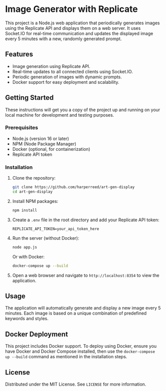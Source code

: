 
# Image Generator with Replicate

This project is a Node.js web application that periodically generates images using the Replicate API and displays them on a web server. It uses Socket.IO for real-time communication and updates the displayed image every 5 minutes with a new, randomly generated prompt.

## Features

- Image generation using Replicate API.
- Real-time updates to all connected clients using Socket.IO.
- Periodic generation of images with dynamic prompts.
- Docker support for easy deployment and scalability.

## Getting Started

These instructions will get you a copy of the project up and running on your local machine for development and testing purposes.

### Prerequisites

- Node.js (version 16 or later)
- NPM (Node Package Manager)
- Docker (optional, for containerization)
- Replicate API token

### Installation

1. Clone the repository:
   ```sh
   git clone https://github.com/harperreed/art-gen-display
   cd art-gen-display
   ```

2. Install NPM packages:
   ```sh
   npm install
   ```

3. Create a `.env` file in the root directory and add your Replicate API token:
   ```
   REPLICATE_API_TOKEN=your_api_token_here
   ```

4. Run the server (without Docker):
   ```sh
   node app.js
   ```

   Or with Docker:
   ```sh
   docker-compose up --build
   ```

5. Open a web browser and navigate to `http://localhost:8354` to view the application.

## Usage

The application will automatically generate and display a new image every 5 minutes. Each image is based on a unique combination of predefined keywords and styles.

## Docker Deployment

This project includes Docker support. To deploy using Docker, ensure you have Docker and Docker Compose installed, then use the `docker-compose up --build` command as mentioned in the installation steps.


## License

Distributed under the MIT License. See `LICENSE` for more information.
